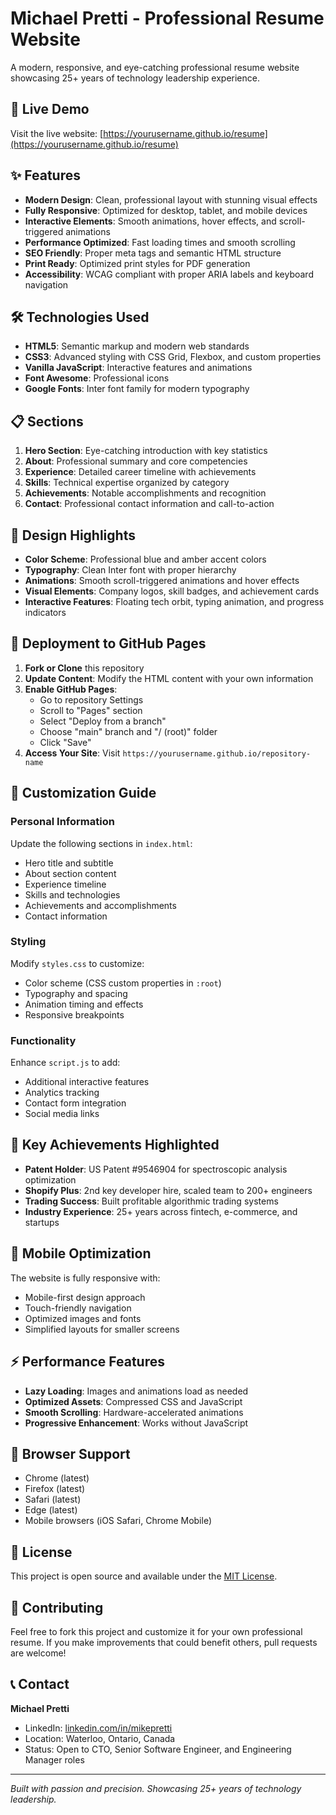 # Michael Pretti - Professional Resume Website

A modern, responsive, and eye-catching professional resume website showcasing 25+ years of technology leadership experience.

## 🚀 Live Demo

Visit the live website: [https://yourusername.github.io/resume](https://yourusername.github.io/resume)

## ✨ Features

- **Modern Design**: Clean, professional layout with stunning visual effects
- **Fully Responsive**: Optimized for desktop, tablet, and mobile devices
- **Interactive Elements**: Smooth animations, hover effects, and scroll-triggered animations
- **Performance Optimized**: Fast loading times and smooth scrolling
- **SEO Friendly**: Proper meta tags and semantic HTML structure
- **Print Ready**: Optimized print styles for PDF generation
- **Accessibility**: WCAG compliant with proper ARIA labels and keyboard navigation

## 🛠️ Technologies Used

- **HTML5**: Semantic markup and modern web standards
- **CSS3**: Advanced styling with CSS Grid, Flexbox, and custom properties
- **Vanilla JavaScript**: Interactive features and animations
- **Font Awesome**: Professional icons
- **Google Fonts**: Inter font family for modern typography

## 📋 Sections

1. **Hero Section**: Eye-catching introduction with key statistics
2. **About**: Professional summary and core competencies
3. **Experience**: Detailed career timeline with achievements
4. **Skills**: Technical expertise organized by category
5. **Achievements**: Notable accomplishments and recognition
6. **Contact**: Professional contact information and call-to-action

## 🎨 Design Highlights

- **Color Scheme**: Professional blue and amber accent colors
- **Typography**: Clean Inter font with proper hierarchy
- **Animations**: Smooth scroll-triggered animations and hover effects
- **Visual Elements**: Company logos, skill badges, and achievement cards
- **Interactive Features**: Floating tech orbit, typing animation, and progress indicators

## 🚀 Deployment to GitHub Pages

1. **Fork or Clone** this repository
2. **Update Content**: Modify the HTML content with your own information
3. **Enable GitHub Pages**:
   - Go to repository Settings
   - Scroll to "Pages" section
   - Select "Deploy from a branch"
   - Choose "main" branch and "/ (root)" folder
   - Click "Save"
4. **Access Your Site**: Visit `https://yourusername.github.io/repository-name`

## 📝 Customization Guide

### Personal Information
Update the following sections in `index.html`:
- Hero title and subtitle
- About section content
- Experience timeline
- Skills and technologies
- Achievements and accomplishments
- Contact information

### Styling
Modify `styles.css` to customize:
- Color scheme (CSS custom properties in `:root`)
- Typography and spacing
- Animation timing and effects
- Responsive breakpoints

### Functionality
Enhance `script.js` to add:
- Additional interactive features
- Analytics tracking
- Contact form integration
- Social media links

## 🎯 Key Achievements Highlighted

- **Patent Holder**: US Patent #9546904 for spectroscopic analysis optimization
- **Shopify Plus**: 2nd key developer hire, scaled team to 200+ engineers
- **Trading Success**: Built profitable algorithmic trading systems
- **Industry Experience**: 25+ years across fintech, e-commerce, and startups

## 📱 Mobile Optimization

The website is fully responsive with:
- Mobile-first design approach
- Touch-friendly navigation
- Optimized images and fonts
- Simplified layouts for smaller screens

## ⚡ Performance Features

- **Lazy Loading**: Images and animations load as needed
- **Optimized Assets**: Compressed CSS and JavaScript
- **Smooth Scrolling**: Hardware-accelerated animations
- **Progressive Enhancement**: Works without JavaScript

## 🔧 Browser Support

- Chrome (latest)
- Firefox (latest)
- Safari (latest)
- Edge (latest)
- Mobile browsers (iOS Safari, Chrome Mobile)

## 📄 License

This project is open source and available under the [MIT License](LICENSE).

## 🤝 Contributing

Feel free to fork this project and customize it for your own professional resume. If you make improvements that could benefit others, pull requests are welcome!

## 📞 Contact

**Michael Pretti**
- LinkedIn: [linkedin.com/in/mikepretti](https://www.linkedin.com/in/mikepretti/)
- Location: Waterloo, Ontario, Canada
- Status: Open to CTO, Senior Software Engineer, and Engineering Manager roles

---

*Built with passion and precision. Showcasing 25+ years of technology leadership.* 
